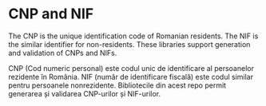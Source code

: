 # CNP and NIF
The CNP is the unique identification code of Romanian residents.
The NIF is the similar identifier for non-residents. These libraries
support generation and validation of CNPs and NIFs.

CNP (Cod numeric personal) este codul unic de identificare al persoanelor
rezidente în România. NIF (număr de identificare fiscală) este codul similar
pentru persoanele nonrezidente. Bibliotecile din acest repo permit generarea
și validarea CNP-urilor și NIF-urilor.



